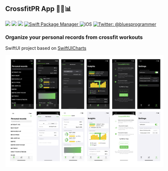 ## CrossfitPR App 🏋🏽📊
<p align="leading">
    <img src="https://github.com/douglastaquary/CrossfitPRApp/actions/workflows/ios.yml/badge.svg" />
    <img src="https://img.shields.io/github/actions/workflow/status/douglastaquary/CrossfitPRApp/ios.yml?branch=main" />
    <img src="https://img.shields.io/badge/Swift-5.2-orange.svg" />
    <a href="https://swift.org/package-manager">
        <img src="https://img.shields.io/badge/swiftpm-compatible-brightgreen.svg?style=flat" alt="Swift Package Manager" />
    </a>
     <img src="http://img.shields.io/badge/platforms-ios-brightgreen.svg?style=flat" alt="iOS" />
    <a href="https://twitter.com/bluesprogrammer">
        <img src="https://img.shields.io/badge/twitter-@bluesprogrammer-blue.svg?style=flat" alt="Twitter: @bluesprogrammer" />
    </a>
</p>

### Organize your personal records from crossfit workouts

SwiftUI project based on [SwiftUICharts](https://github.com/mecid/SwiftUICharts)

<a href=""><img src ="images/screenshots_dark_light_app.png"></a>

